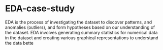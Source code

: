 # EDA-case-study
EDA is the process of investigating the dataset to discover patterns, and anomalies (outliers), and form hypotheses based on our understanding of the dataset. EDA involves generating summary statistics for numerical data in the dataset and creating various graphical representations to understand the data bette

